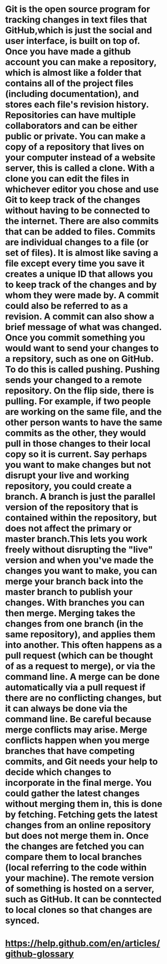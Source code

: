 # Git is the open source program for tracking changes in text files that GitHub,which is just the social and user interface, is built on top of. Once you have made a github account you can make a repository, which is almost like a folder that contains all of the project files (including documentation), and stores each file's revision history. Repositories can have multiple collaborators and can be either public or private. You can make a copy of a repository that lives on your computer instead of a website server, this is called a clone. With a clone you can edit the files in whichever editor you chose and use Git to keep track of the changes without having to be connected to the internet. There are also commits that can be added to files. Commits are individual changes to a file (or set of files). It is almost like saving a file except every time you save it creates a unique ID that allows you to keep track of the changes and by whom they were made by. A commit could also be referred to as a revision. A commit can also show a brief message of what was changed. Once you commit something you would want to send your changes to a repsitory, such as one on GitHub. To do this is called pushing. Pushing sends your changed to a remote repository. On the flip side, there is pulling. For example, if two people are working on the same file, and the other person wants to have the same commits as the other, they would pull in those changes to their local copy so it is current. Say perhaps you want to make changes but not disrupt your live and working repository, you could create a branch. A branch is just the parallel version of the repository that is contained within the repository, but does not affect the primary or master branch.This lets you work freely without disrupting the "live" version and when you've made the changes you want to make, you can merge your branch back into the master branch to publish your changes. With branches you can then merge. Merging takes the changes from one branch (in the same repository), and applies them into another. This often happens as a pull request (which can be thought of as a request to merge), or via the command line. A merge can be done automatically via a pull request if there are no conflicting changes, but it can always be done via the command line. Be careful because merge conflicts may arise. Merge conflicts happen when you merge branches that have competing commits, and Git needs your help to decide which changes to incorporate in the final merge. You could gather the latest changes without merging them in, this is done by fetching. Fetching gets the latest changes from an online repository but does not merge them in. Once the changes are fetched you can compare them to local branches (local referring to the code within your machine). The remote version of something is hosted on a server, such as GitHub. It can be conntected to local clones so that changes are synced.


# https://help.github.com/en/articles/github-glossary
